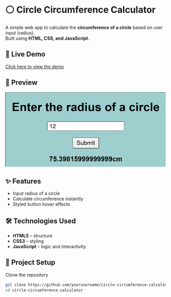 # ⚪ Circle Circumference Calculator  

A simple web app to calculate the **circumference of a circle** based on user input (radius).  
Built using **HTML, CSS, and JavaScript**.  

## 🚀 Live Demo  
[Click here to view the demo](https://yourusername.github.io/circle-circumference-calculator/)  



## 📸 Preview  
![App Screenshot](https://github.com/kenithleon/circle-circumference-calculator/blob/11d67b0d3e7a26f58e3dfc58d00281be902d31fa/Screenshot%202025-09-05%20124845.png)  
 

## ✨ Features  
- Input radius of a circle  
- Calculate circumference instantly   
- Styled button hover effects  

## 🛠️ Technologies Used  
- **HTML5** – structure  
- **CSS3** – styling  
- **JavaScript** – logic and interactivity  

## 📂 Project Setup  

Clone the repository  

```bash
git clone https://github.com/yourusername/circle-circumference-calculator.git
cd circle-circumference-calculator
